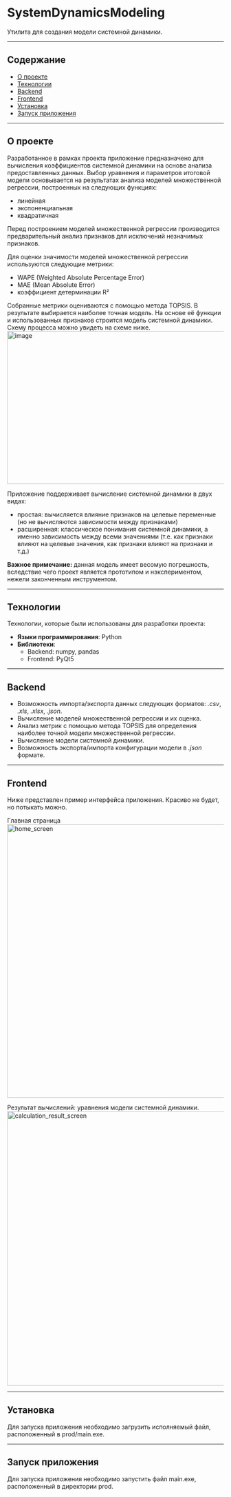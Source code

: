 # **SystemDynamicsModeling**

Утилита для создания модели системной динамики.

---

## **Содержание**

- [О проекте](#о-проекте)
- [Технологии](#технологии)
- [Backend](#backend)
- [Frontend](#frontend)
- [Установка](#установка)
- [Запуск приложения](#запуск-приложения)

---

## **О проекте**

Разработанное в рамках проекта приложение предназначено для вычисления коэффициентов системной динамики на основе анализа предоставленных данных. Выбор уравнения и параметров итоговой модели основывается на результатах анализа моделей множественной регрессии, построенных на следующих функциях:
- линейная
- экспоненциальная
- квадратичная

Перед построением моделей множественной регрессии производится предварительный анализ признаков для исключений незначимых признаков.

Для оценки значимости моделей множественной регрессии используются следующие метрики:
- WAPE (Weighted Absolute Percentage Error)
- MAE (Mean Absolute Error)
- коэффициент детерминации R²

Собранные метрики оцениваются с помощью метода TOPSIS. В результате выбирается наиболее точная модель. На основе её функции и использованных признаков строится модель системной динамики. Схему процесса можно увидеть на схеме ниже.
<img width="1538" height="355" alt="image" src="https://github.com/user-attachments/assets/a163f6f8-79c7-4d4c-bb3b-3c6d10c73884" />

Приложение поддерживает вычисление системной динамики в двух видах:
- простая: вычисляется влияние признаков на целевые переменные (но не вычисляются зависимости между признаками)
- расширенная: классическое понимания системной динамики, а именно зависимость между всеми значениями (т.е. как признаки влияют на целевые значения, как признаки влияют на признаки и т.д.)

**Важное примечание:** данная модель имеет весомую погрешность, вследствие чего проект является прототипом и нэкспериментом, нежели законченным инструментом.

---

## **Технологии**

Технологии, которые были использованы для разработки проекта:
- **Языки программирования**: Python
- **Библиотеки**: 
  - Backend: numpy, pandas
  - Frontend: PyQt5
---

## **Backend**

- Возможность импорта/экспорта данных следующих форматов: _.csv_, _.xls_, _.xlsx_, _.json_.
- Вычисление моделей множественной регрессии и их оценка.
- Анализ метрик с помощью метода TOPSIS для определения наиболее точной модели множественной регрессии.
- Вычисление модели системной динамики.
- Возможность экспорта/импорта конфигурации модели в _.json_ формате.
---

## **Frontend**

Ниже представлен пример интерфейса приложения. Красиво не будет, но потыкать можно.

Главная страница
<img width="797" height="635" alt="home_screen" src="https://github.com/user-attachments/assets/b7de3de1-be66-4679-ad49-7899b2bf5c95" />

Результат вычислений: уравнения модели системной динамики.
<img width="798" height="637" alt="calculation_result_screen" src="https://github.com/user-attachments/assets/e7b94316-9d4b-41e7-9d64-e7a18f753b16" />


---

## **Установка**

Для запуска приложения необходимо загрузить исполняемый файл, расположенный в prod/main.exe.

---

## **Запуск приложения**

Для запуска приложения необходимо запустить файл main.exe, расположенный в директории prod.
